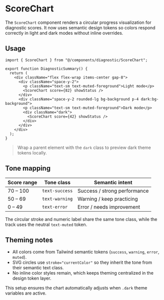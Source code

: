 # ScoreChart

The `ScoreChart` component renders a circular progress visualization for diagnostic scores. It now uses semantic design tokens so colors respond correctly in light and dark modes without inline overrides.

## Usage

```tsx
import { ScoreChart } from "@/components/diagnostic/ScoreChart";

export function DiagnosticSummary() {
  return (
    <div className="flex flex-wrap items-center gap-8">
      <div className="space-y-2">
        <p className="text-sm text-muted-foreground">Light mode</p>
        <ScoreChart score={82} showStatus />
      </div>
      <div className="space-y-2 rounded-lg bg-background p-4 dark:bg-background">
        <p className="text-sm text-muted-foreground">Dark mode</p>
        <div className="dark">
          <ScoreChart score={42} showStatus />
        </div>
      </div>
    </div>
  );
}
```

> Wrap a parent element with the `dark` class to preview dark theme tokens locally.

## Tone mapping

| Score range | Tone class      | Semantic intent |
| ----------- | --------------- | ---------------- |
| 70 – 100    | `text-success`  | Success / strong performance |
| 50 – 69     | `text-warning`  | Warning / keep practicing |
| 0 – 49      | `text-error`    | Error / needs improvement |

The circular stroke and numeric label share the same tone class, while the track uses the neutral `text-muted` token.

## Theming notes

- All colors come from Tailwind semantic tokens (`success`, `warning`, `error`, `muted`).
- SVG circles use `stroke="currentColor"` so they inherit the tone from their semantic text class.
- No inline color styles remain, which keeps theming centralized in the design token layer.

This setup ensures the chart automatically adjusts when `.dark` theme variables are active.
